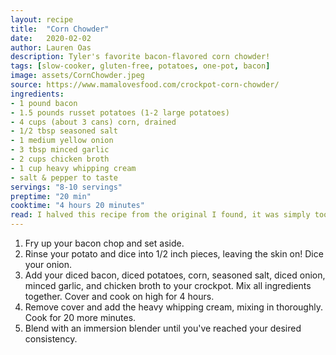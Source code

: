 ```yaml
---
layout: recipe
title:  "Corn Chowder"
date:   2020-02-02
author: Lauren Oas
description: Tyler's favorite bacon-flavored corn chowder!
tags: [slow-cooker, gluten-free, potatoes, one-pot, bacon]
image: assets/CornChowder.jpeg
source: https://www.mamalovesfood.com/crockpot-corn-chowder/
ingredients:
- 1 pound bacon
- 1.5 pounds russet potatoes (1-2 large potatoes)
- 4 cups (about 3 cans) corn, drained
- 1/2 tbsp seasoned salt
- 1 medium yellow onion
- 3 tbsp minced garlic
- 2 cups chicken broth
- 1 cup heavy whipping cream
- salt & pepper to taste
servings: "8-10 servings"
preptime: "20 min"
cooktime: "4 hours 20 minutes"
read: I halved this recipe from the original I found, it was simply too much and we often ended up throwing a good portion of it away. As I've written, this it easily has about 10 servings, so for me and Tyler that's still a few meals of leftovers.
---
```

1. Fry up your bacon chop and set aside.
2. Rinse your potato and dice into 1/2 inch pieces, leaving the skin on! Dice your onion.
3. Add your diced bacon, diced potatoes, corn, seasoned salt, diced onion, minced garlic, and chicken broth to your crockpot. Mix all ingredients together. Cover and cook on high for 4 hours. 
4. Remove cover and add the heavy whipping cream, mixing in thoroughly. Cook for 20 more minutes.
5. Blend with an immersion blender until you've reached your desired consistency. 